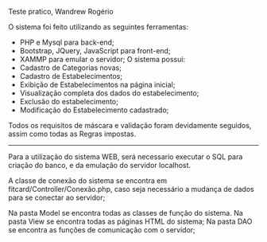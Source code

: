 Teste pratico, Wandrew Rogério

O sistema foi feito utilizando as seguintes ferramentas:
- PHP e Mysql para back-end;
- Bootstrap, JQuery, JavaScript para front-end;
- XAMMP para emular o servidor;
O sistema possui:
- Cadastro de Categorias novas;
- Cadastro de Estabelecimentos;
- Exibição de Estabelecimentos na página inicial;
- Visualização completa dos dados do estabelecimento;
- Exclusão do estabelecimento;
- Modificação do Estabelecimento cadastrado;

Todos os requisitos de máscara e validação foram devidamente seguidos, assim como todas as Regras impostas.

---

Para a utilização do sistema WEB, será necessario executar o SQL para criação do banco, e da emulação do servidor localhost.

A classe de conexão do sistema se encontra em fitcard/Controller/Conexão.php, caso seja necessário a mudança de dados
para se conectar ao servidor;

Na pasta Model se encontra todas as classes de função do sistema.
Na pasta View se encontra todas as páginas HTML do sistema;
Na pasta DAO se encontra as funções de comunicação com o servidor;
